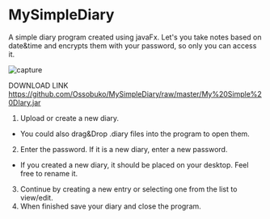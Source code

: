 # MySimpleDiary
A simple diary program created using javaFx. Let's you take notes based on date&amp;time and encrypts them with your password, so only you can access it.

![capture](https://cloud.githubusercontent.com/assets/10364371/21837049/1585b680-d7d2-11e6-84f3-1b6219f028b7.PNG)

DOWNLOAD LINK
https://github.com/Ossobuko/MySimpleDiary/raw/master/My%20Simple%20DIary.jar

1. Upload or create a new diary.
- You could also drag&Drop .diary files into the program to open them.
2. Enter the password. If it is a new diary, enter a new password.
- If you created a new diary, it should be placed on your desktop. Feel free to rename it.
3. Continue by creating a new entry or selecting one from the list to view/edit.
4. When finished save your diary and close the program.
